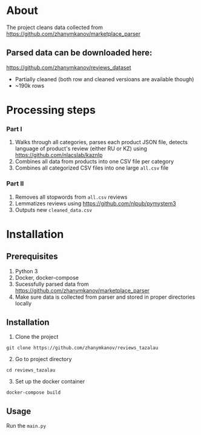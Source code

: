 # About
The project cleans data collected from https://github.com/zhanymkanov/marketplace_parser

## Parsed data can be downloaded here:
https://github.com/zhanymkanov/reviews_dataset
- Partially cleaned (both row and cleaned versioans are available though)
- ~190k rows

# Processing steps
### Part I
1. Walks through all categories, parses each product JSON file, detects language of product's review (either RU or KZ) using https://github.com/nlacslab/kaznlp
2. Combines all data from products into one CSV file per category
3. Combines all categorized CSV files into one large `all.csv` file

### Part II
1. Removes all stopwords from `all.csv` reviews
2. Lemmatizes reviews using https://github.com/nlpub/pymystem3
3. Outputs new `cleaned_data.csv`

# Installation

## Prerequisites
1. Python 3
2. Docker, docker-compose
3. Sucessfully parsed data from https://github.com/zhanymkanov/marketplace_parser
4. Make sure data is collected from parser and stored in proper directories locally

## Installation
1. Clone the project
```
git clone https://github.com/zhanymkanov/reviews_tazalau
```
2. Go to project directory
```
cd reviews_tazalau
```
3. Set up the docker container
```
docker-compose build
```

## Usage
Run the `main.py`
